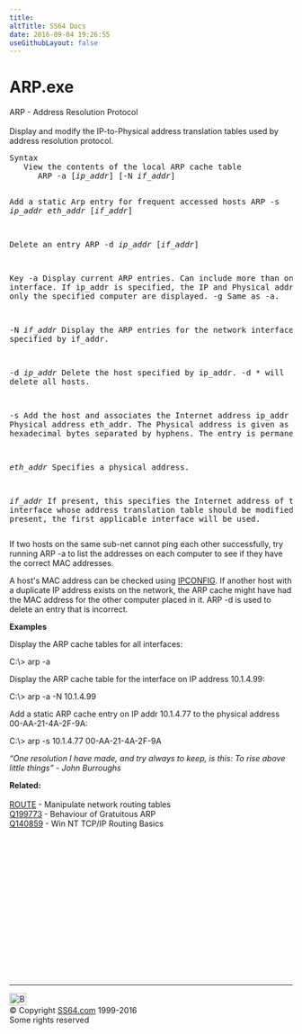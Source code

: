 ```yaml
---
title:
altTitle: SS64 Docs
date: 2016-09-04 19:26:55
useGithubLayout: false
---
```

<!-- #BeginLibraryItem "/Library/head_nt.lbi" --><!-- #EndLibraryItem --><h1>ARP.exe</h1> 
<p>ARP - Address Resolution Protocol <br>
<br>Display and modify the IP-to-Physical address translation tables used by address resolution protocol. </p>
<pre>Syntax
   View the contents of the local ARP cache table 
      ARP -a [<i>ip_addr</i>] [-N <i>if_addr</i>]

   Add a static Arp entry for frequent accessed hosts 
      ARP -s <i>ip_addr</i> <i>eth_addr</i> [<i>if_addr</i>]

   Delete an entry 
      ARP -d <i>ip_addr</i> [<i>if_addr</i>]

Key
   -a           Display current ARP entries.
                Can include more than one network interface.
                If ip_addr is specified, the IP and Physical
                addresses for only the specified computer are displayed. 
   -g           Same as -a.

   -N <i>if_addr</i>   Display the ARP entries for the network interface specified
                by if_addr.

   -d <i>ip_addr</i>   Delete the host specified by ip_addr.
                -d *  will delete all hosts.

   -s           Add the host and associates the Internet address ip_addr
                with the Physical address eth_addr.  The Physical address is
                given as 6 hexadecimal bytes separated by hyphens. The entry
                is permanent.

   <i>eth_addr</i>     Specifies a physical address.

   <i>if_addr</i>      If present, this specifies the Internet address of the
                interface whose address translation table should be modified.
                If not present, the first applicable interface will be used.
</pre>
<p> If two hosts on the same sub-net cannot ping each other successfully, try running ARP -a to list the addresses on each computer to see if they have the correct MAC addresses.</p>
<p>A host's MAC address can be checked using <a href="ipconfig.html">IPCONFIG</a>.   If another host with a duplicate IP address exists on the network, the ARP cache 
  might have had the MAC address for the other computer placed in it. ARP -d is used to delete an entry that is incorrect.</p>
<p><b>Examples</b></p>
<p>Display the ARP cache tables for all interfaces:</p>
<p><span class="code">C:\&gt; arp -a</span></p>
<p>Display the ARP cache table for the interface on IP address 10.1.4.99:</p>
<p><span class="code">C:\&gt; arp -a -N 10.1.4.99</span></p>
<p>Add a static ARP cache entry on IP addr 10.1.4.77 to the physical address 00-AA-21-4A-2F-9A:</p>
<p><span class="code">C:\&gt; arp -s 10.1.4.77 00-AA-21-4A-2F-9A</span></p>
<p class="quote"><i>“One resolution I have made, and try always to keep, is this: To rise above little things” - John Burroughs</i> </p>
<p><b>Related:</b><br>
<br>
<a href="route.html">ROUTE</a> - Manipulate network routing tables<br>
<a href="https://support.microsoft.com/kb/199773">Q199773</a> - Behaviour of Gratuitous ARP <br>
<a href="https://support.microsoft.com/kb/140859">Q140859</a> - Win NT TCP/IP Routing Basics</p><!-- #BeginLibraryItem "/Library/foot_nt.lbi" --><p>
<!-- windows300 -->
<ins class="adsbygoogle" style="display:inline-block;width:300px;height:250px" data-ad-client="ca-pub-6140977852749469" data-ad-slot="7649547908"></ins>
<script>
(adsbygoogle = window.adsbygoogle || []).push({});
</script></p>
<hr>
<div id="bl" class="footer"><a href="arp.html#"><img src="../images/top.png" width="30" height="22" alt="Back to the Top"></a></div>
<div id="br" class="footer, tagline">© Copyright <a href="http://ss64.com/">SS64.com</a> 1999-2016<br>
Some rights reserved</div><!-- #EndLibraryItem -->
